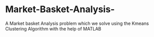 # Market-Basket-Analysis-
A Market basket Analysis problem which we solve using the Kmeans Clustering Algorithm with the help of MATLAB
